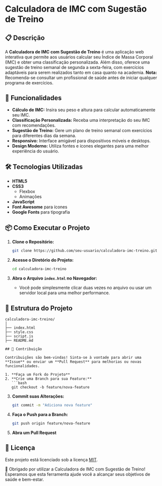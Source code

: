 # Calculadora de IMC com Sugestão de Treino

## 📋 Descrição

A **Calculadora de IMC com Sugestão de Treino** é uma aplicação web interativa que permite aos usuários calcular seu Índice de Massa Corporal (IMC) e obter uma classificação personalizada. Além disso, oferece uma sugestão de treino semanal de segunda a sexta-feira, com exercícios adaptáveis para serem realizados tanto em casa quanto na academia. **Nota:** Recomenda-se consultar um profissional de saúde antes de iniciar qualquer programa de exercícios.

## 🚀 Funcionalidades

- **Cálculo de IMC:** Insira seu peso e altura para calcular automaticamente seu IMC.
- **Classificação Personalizada:** Receba uma interpretação do seu IMC com recomendações.
- **Sugestão de Treino:** Gere um plano de treino semanal com exercícios para diferentes dias da semana.
- **Responsivo:** Interface amigável para dispositivos móveis e desktops.
- **Design Moderno:** Utiliza fontes e ícones elegantes para uma melhor experiência do usuário.

## 🛠️ Tecnologias Utilizadas

- **HTML5**
- **CSS3**
  - Flexbox
  - Animações
- **JavaScript**
- **Font Awesome** para ícones
- **Google Fonts** para tipografia


## 📦 Como Executar o Projeto

1. **Clone o Repositório:**
   ```bash
   git clone https://github.com/seu-usuario/calculadora-imc-treino.git
   ```

2. **Acesse o Diretório do Projeto:**
   ```bash
   cd calculadora-imc-treino
   ```

3. **Abra o Arquivo `index.html` no Navegador:**
   - Você pode simplesmente clicar duas vezes no arquivo ou usar um servidor local para uma melhor performance.

## 🧩 Estrutura do Projeto

```
calculadora-imc-treino/
│
├── index.html
├── style.css
├── script.js
├── README.md

## 🤝 Contribuição

Contribuições são bem-vindas! Sinta-se à vontade para abrir uma **Issue** ou enviar um **Pull Request** para melhorias ou novas funcionalidades.

1. **Faça um Fork do Projeto**
2. **Crie uma Branch para sua Feature:**
   ```bash
   git checkout -b feature/nova-feature
   ```
3. **Commit suas Alterações:**
   ```bash
   git commit -m "Adiciona nova feature"
   ```
4. **Faça o Push para a Branch:**
   ```bash
   git push origin feature/nova-feature
   ```
5. **Abra um Pull Request**

## 📄 Licença

Este projeto está licenciado sob a licença [MIT](LICENSE).

🙏 Obrigado por utilizar a Calculadora de IMC com Sugestão de Treino! Esperamos que esta ferramenta ajude você a alcançar seus objetivos de saúde e bem-estar.

```
